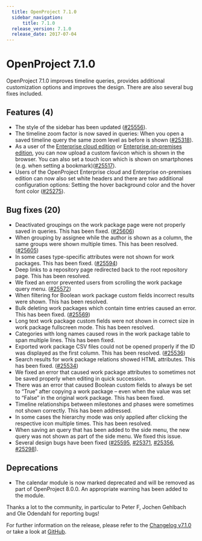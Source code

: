 ```yaml
---
  title: OpenProject 7.1.0
  sidebar_navigation:
      title: 7.1.0
  release_version: 7.1.0
  release_date: 2017-07-04
---
```



# OpenProject 7.1.0

OpenProject 7.1.0 improves timeline queries, provides additional
customization options and improves the design. There are also several
bug fixes included.

## Features (4)

  - The style of the sidebar has been updated
    ([#25556](https://community.openproject.com/projects/openproject/work_packages/25556/activity)).
  - The timeline zoom factor is now saved in queries: When you open a
    saved timeline query the same zoom level as before is shown
    ([#25318](https://community.openproject.com/projects/openproject/work_packages/25318/activity)).
  - As a user of the [Enterprise cloud edition](https://www.openproject.org/hosting/) or 
    [Enterprise on-premises edition](https://www.openproject.org/enterprise-edition/), you can
    now upload a custom favicon which is shown in the browser. You can
    also set a touch icon which is shown on smartphones (e.g. when
    setting a
    bookmark)([#25517](https://community.openproject.com/projects/openproject/work_packages/25517/activity)).
  - Users of the OpenProject Enterprise cloud and Enterprise on-premises edition can now also set
    white headers and there are two additional configuration options:
    Setting the hover background color and the hover font color
    ([#25275](https://community.openproject.com/projects/openproject/work_packages/25275/activity)).

## Bug fixes (20)

  - Deactivated groupings on the work package page were not properly
    saved in queries. This has been fixed.
    ([#25606](https://community.openproject.com/projects/openproject/work_packages/25606/activity))
  - When grouping by assignee while the author is shown as a column, the
    same groups were shown multiple times. This has been resolved.
    ([#25605](https://community.openproject.com/projects/openproject/work_packages/25605/activity))
  - In some cases type-specific attributes were not shown for work
    packages. This has been fixed.
    ([#25594](https://community.openproject.com/projects/openproject/work_packages/25594/activity))
  - Deep links to a repository page redirected back to the root
    repository page. This has been resolved.
  - We fixed an error prevented users from scrolling the work package
    query menu.
    ([#25572](https://community.openproject.com/projects/telekom/work_packages/25572/activity))
  - When filtering for Boolean work package custom fields incorrect
    results were shown. This has been resolved.
  - Bulk deleting work packages which contain time entries caused an
    error. This has been fixed.
    ([#25569](https://community.openproject.com/projects/openproject/work_packages/25569/activity))
  - Long text work package custom fields were not shown in correct size
    in work package fullscreen mode. This has been resolved.
  - Categories with long names caused rows in the work package table to
    span multiple lines. This has been fixed.
  - Exported work package CSV files could not be opened properly if the
    ID was displayed as the first column. This has been resolved.
    ([#25536](https://community.openproject.com/projects/openproject/work_packages/25536/activity))
  - Search results for work package relations showed HTML attributes.
    This has been fixed.
    ([#25534](https://community.openproject.com/projects/openproject/work_packages/25534/activity))
  - We fixed an error that caused work package attributes to sometimes
    not be saved properly when editing in quick succession.
  - There was an error that caused Boolean custom fields to always be
    set to “True” after copying a work package – even when the value was
    set to “False” in the original work package. This has been
    fixed.
  - Timeline
    relationships between milestones and phases were sometimes not shown
    correctly. This has been addressed.
  - In some cases the hierarchy mode was only applied after clicking the
    respective icon multiple times. This has been resolved.
  - When saving an query that has been added to the side menu, the new
    query was not shown as part of the side menu. We fixed this issue.
  - Several design bugs have been fixed
    ([#25595](https://community.openproject.com/projects/openproject/work_packages/25595/activity),
    [#25371](https://community.openproject.com/projects/openproject/work_packages/25371/activity),
    [#25356](https://community.openproject.com/projects/openproject/work_packages/25356/activity),
    [#25298](https://community.openproject.com/projects/openproject/work_packages/25298/activity)).

## Deprecations

  - The calendar module is now marked deprecated and will be removed as
    part of OpenProject 8.0.0. An appropriate warning has been added to
    the module.

Thanks a lot to the community, in particular to Peter F, Jochen Gehlbach
and Ole Odendahl for reporting bugs!

For further information on the release, please refer to the [Changelog
v7.1.0](https://community.openproject.com/versions/836) 
or take a look at
[GitHub](https://github.com/opf/openproject/tree/v7.1.0).


